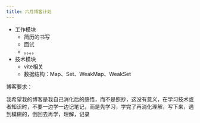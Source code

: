 ```yaml
---
title: 六月博客计划
---
```


* 工作模块
  * 简历的书写
  * 面试
  * 。。。。
* 技术模块
  * vite相关
  * 数据结构：Map、Set、WeakMap、WeakSet





博客要求：

我希望我的博客是我自己消化后的感悟，而不是照抄，这没有意义，在学习技术或者知识时，不要一边学一边记笔记，而是先学习，学完了再消化理解，写下来，遇到模糊的，倒回去再学，理解，记录
